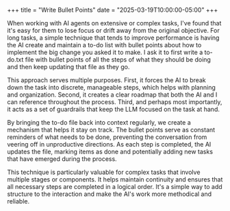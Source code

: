 +++
title = "Write Bullet Points"
date = "2025-03-19T10:00:00-05:00"
+++

When working with AI agents on extensive or complex tasks, I've found that it's easy for them to lose focus or drift away from the original objective. For long tasks, a simple technique that tends to improve performance is having the AI create and maintain a to-do list with bullet points about how to implement the big change you asked it to make. I ask it to first write a to-do.txt file with bullet points of all the steps of what they should be doing and then keep updating that file as they go.

This approach serves multiple purposes. First, it forces the AI to break down the task into discrete, manageable steps, which helps with planning and organization. Second, it creates a clear roadmap that both the AI and I can reference throughout the process. Third, and perhaps most importantly, it acts as a set of guardrails that keep the LLM focused on the task at hand.

By bringing the to-do file back into context regularly, we create a mechanism that helps it stay on track. The bullet points serve as constant reminders of what needs to be done, preventing the conversation from veering off in unproductive directions. As each step is completed, the AI updates the file, marking items as done and potentially adding new tasks that have emerged during the process.

This technique is particularly valuable for complex tasks that involve multiple stages or components. It helps maintain continuity and ensures that all necessary steps are completed in a logical order. It's a simple way to add structure to the interaction and make the AI's work more methodical and reliable.
